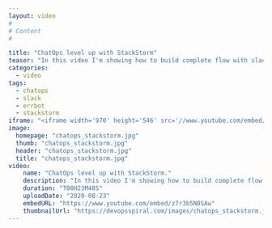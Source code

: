 ```yaml
---
layout: video
#
# Content
#

title: "ChatOps level up with StackStorm"
teaser: "In this video I'm showing how to build complete flow with slack, errbot and stackstorm. As an example I'm showing building jenkins jobs from slack."
categories:
  - video
tags:
  - chatops
  - slack
  - errbot
  - stackstorm 
iframe: "<iframe width='970' height='546' src='//www.youtube.com/embed/z7r3b5N0SAw' frameborder='0' allowfullscreen></iframe>"
image:
  homepage: "chatops_stackstorm.jpg"
  thumb: "chatops_stackstorm.jpg"
  header: "chatops_stackstorm.jpg"
  title: "chatops_stackstorm.jpg"
video:
    name: "ChatOps level up with StackStorm."
    description: "In this video I'm showing how to build complete flow with slack, errbot and stackstorm. As an example I'm showing building jenkins jobs from slack."
    duration: "T00H23M48S"
    uploadDate: "2020-08-23"
    embedURL: "https://www.youtube.com/embed/z7r3b5N0SAw"
    thumbnailUrl: "https://devopsspiral.com/images/chatops_stackstorm.jpg"
---
```

